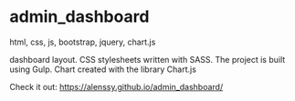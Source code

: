 # admin_dashboard
html, css, js, bootstrap, jquery, chart.js

dashboard layout. CSS stylesheets written with SASS. The project is built using Gulp. 
Chart created with the library Chart.js

Check it out:  https://alenssy.github.io/admin_dashboard/
